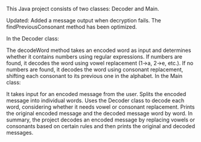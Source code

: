 This Java project consists of two classes: Decoder and Main.

Updated: 
Added a message output when decryption fails.
The findPreviousConsonant method has been optimized.

In the Decoder class:

The decodeWord method takes an encoded word as input and determines whether it contains numbers using regular expressions.
If numbers are found, it decodes the word using vowel replacement (1->a, 2->e, etc.).
If no numbers are found, it decodes the word using consonant replacement, shifting each consonant to its previous one in the alphabet.
In the Main class:

It takes input for an encoded message from the user.
Splits the encoded message into individual words.
Uses the Decoder class to decode each word, considering whether it needs vowel or consonant replacement.
Prints the original encoded message and the decoded message word by word.
In summary, the project decodes an encoded message by replacing vowels or consonants based on certain rules and then prints the original and decoded messages.


